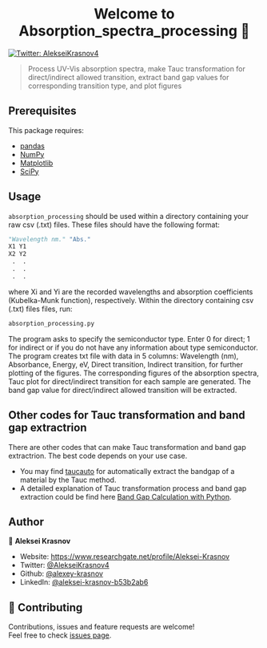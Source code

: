 <h1 align="center">Welcome to Absorption_spectra_processing 👋</h1>
<p>
  <a href="https://twitter.com/AlekseiKrasnov4" target="_blank">
    <img alt="Twitter: AlekseiKrasnov4" src="https://img.shields.io/twitter/follow/AlekseiKrasnov4.svg?style=social" />
  </a>
</p>

> Process UV-Vis absorption spectra, make Tauc transformation for direct/indirect allowed transition, extract band gap values for corresponding  transition type, and plot figures

##  Prerequisites

This package requires:

- [pandas](https://pandas.pydata.org/pandas-docs/stable/index.html)
- [NumPy](https://docs.scipy.org/doc/numpy/index.html)
- [Matplotlib](https://matplotlib.org/3.5.1/)
- [SciPy](https://docs.scipy.org/doc/scipy/)

## Usage
`absorption_processing` should be used within a directory containing your raw csv (.txt) files. These files should have the following format:
```python
"Wavelength nm." "Abs."
X1 Y1
X2 Y2
 .  .
 .  .
 .  .
```
where Xi and Yi are the recorded wavelengths and absorption coefficients (Kubelka-Munk function), respectively. 
Within the directory containing csv (.txt) files files, run:
```sh
absorption_processing.py
```
The program asks to specify the semiconductor type. Enter 0 for direct; 1 for indirect or if you do not have any information about type semiconductor. The program creates txt file with data in 5 columns: Wavelength (nm), Absorbance,  Energy, eV, Direct transition, Indirect transition, for further plotting of the figures. The corresponding figures of the absorption spectra, Tauc plot for direct/indirect transition for each sample are generated. The band gap value for direct/indirect allowed transition will be extracted.

## Other codes for Tauc transformation and band gap extractrion

There are other codes that can make Tauc transformation and band gap extractrion. The best code depends on your use case. 
- You may find [taucauto](https://github.com/LiamWilbraham/taucauto) for automatically extract the bandgap of a material by the Tauc method. 
- A detailed explanation of Tauc transformation process and band gap extraction could be find here [Band Gap Calculation with Python](https://gepac.github.io/2019-06-07-projeto-bandGap/).

## Author

👤 **Aleksei Krasnov**

* Website: https://www.researchgate.net/profile/Aleksei-Krasnov
* Twitter: [@AlekseiKrasnov4](https://twitter.com/AlekseiKrasnov4)
* Github: [@alexey-krasnov](https://github.com/alexey-krasnov)
* LinkedIn: [@aleksei-krasnov-b53b2ab6](https://linkedin.com/in/aleksei-krasnov-b53b2ab6)

## 🤝 Contributing

Contributions, issues and feature requests are welcome!<br />Feel free to check [issues page](https://github.com/alexey-krasnov/Absorption_Tauc_plot/issues). 

